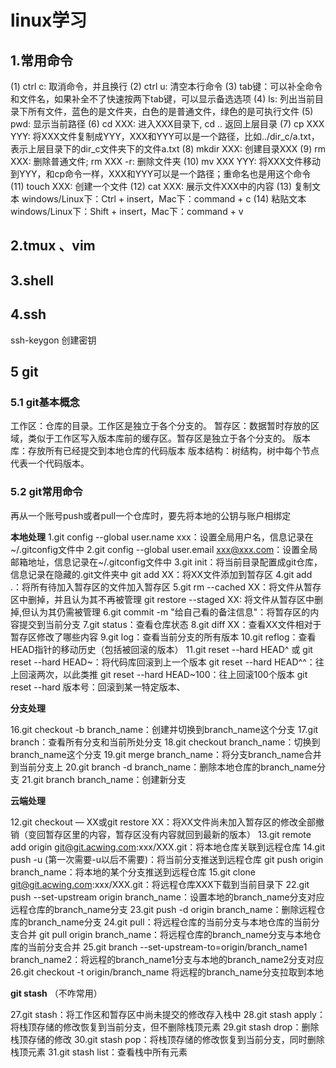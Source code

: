 # linux学习

## 1.常用命令

(1) ctrl c: 取消命令，并且换行
(2) ctrl u: 清空本行命令
(3) tab键：可以补全命令和文件名，如果补全不了快速按两下tab键，可以显示备选选项
(4) ls: 列出当前目录下所有文件，蓝色的是文件夹，白色的是普通文件，绿色的是可执行文件
(5) pwd: 显示当前路径
(6) cd XXX: 进入XXX目录下, cd .. 返回上层目录
(7) cp XXX YYY: 将XXX文件复制成YYY，XXX和YYY可以是一个路径，比如../dir_c/a.txt，表示上层目录下的dir_c文件夹下的文件a.txt
(8) mkdir XXX: 创建目录XXX
(9) rm XXX: 删除普通文件;  rm XXX -r: 删除文件夹
(10) mv XXX YYY: 将XXX文件移动到YYY，和cp命令一样，XXX和YYY可以是一个路径；重命名也是用这个命令
(11) touch XXX: 创建一个文件
(12) cat XXX: 展示文件XXX中的内容
(13) 复制文本
    windows/Linux下：Ctrl + insert，Mac下：command + c
(14) 粘贴文本
    windows/Linux下：Shift + insert，Mac下：command + v

## 2.tmux 、vim



## 3.shell



## 4.ssh

ssh-keygon 创建密钥





## 5 git

### 5.1 **git基本概念**

工作区：仓库的目录。工作区是独立于各个分支的。
暂存区：数据暂时存放的区域，类似于工作区写入版本库前的缓存区。暂存区是独立于各个分支的。
版本库：存放所有已经提交到本地仓库的代码版本
版本结构：树结构，树中每个节点代表一个代码版本。

### 5.2 git常用命令

再从一个账号push或者pull一个仓库时，要先将本地的公钥与账户相绑定

**本地处理**
1.git config --global user.name xxx：设置全局用户名，信息记录在~/.gitconfig文件中
2.git config --global user.email xxx@xxx.com：设置全局邮箱地址，信息记录在~/.gitconfig文件中
3.git init：将当前目录配置成git仓库，信息记录在隐藏的.git文件夹中
git add XX：将XX文件添加到暂存区
4.git add .：将所有待加入暂存区的文件加入暂存区
5.git rm --cached XX：将文件从暂存区中删掉，并且认为其不再被管理
git restore --staged XX: 将文件从暂存区中删掉,但认为其仍需被管理
6.git commit -m "给自己看的备注信息"：将暂存区的内容提交到当前分支
7.git status：查看仓库状态
8.git diff XX：查看XX文件相对于暂存区修改了哪些内容
9.git log：查看当前分支的所有版本
10.git reflog：查看HEAD指针的移动历史（包括被回滚的版本）
11.git reset --hard HEAD^ 或 git reset --hard HEAD~：将代码库回滚到上一个版本
git reset --hard HEAD^^：往上回滚两次，以此类推
git reset --hard HEAD~100：往上回滚100个版本
git reset --hard 版本号：回滚到某一特定版本、

**分支处理**

16.git checkout -b branch_name：创建并切换到branch_name这个分支
17.git branch：查看所有分支和当前所处分支
18.git checkout branch_name：切换到branch_name这个分支
19.git merge branch_name：将分支branch_name合并到当前分支上
20.git branch -d branch_name：删除本地仓库的branch_name分支
21.git branch branch_name：创建新分支

**云端处理**

12.git checkout — XX或git restore XX：将XX文件尚未加入暂存区的修改全部撤销（变回暂存区里的内容，暂存区没有内容就回到最新的版本）
13.git remote add origin git@git.acwing.com:xxx/XXX.git：将本地仓库关联到远程仓库
14.git push -u (第一次需要-u以后不需要)：将当前分支推送到远程仓库
git push origin branch_name：将本地的某个分支推送到远程仓库
15.git clone git@git.acwing.com:xxx/XXX.git：将远程仓库XXX下载到当前目录下
22.git push --set-upstream origin branch_name：设置本地的branch_name分支对应远程仓库的branch_name分支
23.git push -d origin branch_name：删除远程仓库的branch_name分支
24.git pull：将远程仓库的当前分支与本地仓库的当前分支合并
git pull origin branch_name：将远程仓库的branch_name分支与本地仓库的当前分支合并
25.git branch --set-upstream-to=origin/branch_name1 branch_name2：将远程的branch_name1分支与本地的branch_name2分支对应
26.git checkout -t origin/branch_name 将远程的branch_name分支拉取到本地

**git stash** （不咋常用）

27.git stash：将工作区和暂存区中尚未提交的修改存入栈中
28.git stash apply：将栈顶存储的修改恢复到当前分支，但不删除栈顶元素
29.git stash drop：删除栈顶存储的修改
30.git stash pop：将栈顶存储的修改恢复到当前分支，同时删除栈顶元素
31.git stash list：查看栈中所有元素